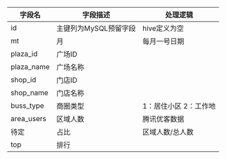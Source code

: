 | 字段名 | 字段描述 | 处理逻辑  |
| ----- | ----- | -----  |
| id | 主键列为MySQL预留字段 | hive定义为空  |
| mt | 月 | 每月一号日期  |
| plaza_id | 广场ID |   |
| plaza_name | 广场名称 |   |
| shop_id | 门店ID |   |
| shop_name | 门店名称 |   |
| buss_type | 商圈类型 | 1：居住小区 2：工作地  |
| area_users | 区域人数 | 腾讯优客数据  |
| 待定 | 占比 | 区域人数/总人数  |
| top | 排行 |   |
